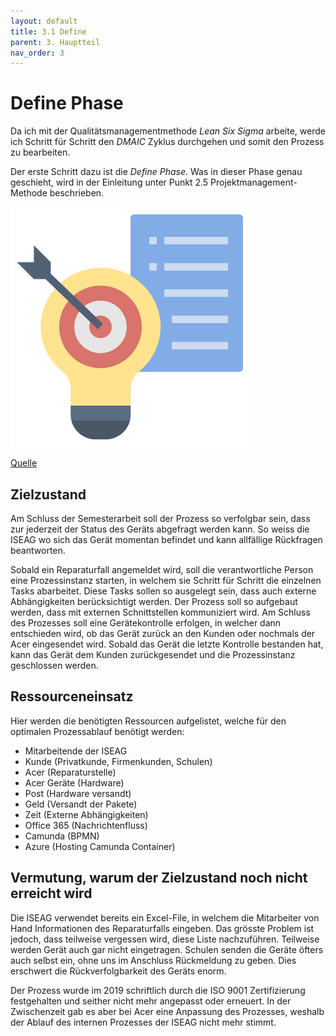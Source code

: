 ```yaml
---
layout: default
title: 3.1 Define
parent: 3. Hauptteil
nav_order: 3
---
```

# Define Phase

Da ich mit der Qualitätsmanagementmethode *Lean Six Sigma* arbeite, werde ich Schritt für Schritt den *DMAIC* Zyklus durchgehen und somit den Prozess zu bearbeiten. 

Der erste Schritt dazu ist die *Define Phase*. Was in dieser Phase genau geschieht, wird in der Einleitung unter Punkt 2.5 Projektmanagement-Methode beschrieben.

![Define](../../ressources/bilder/rsz_defining.png)

[Quelle](../Quellenverzeichnis/index.md#define)

## Zielzustand

Am Schluss der Semesterarbeit soll der Prozess so verfolgbar sein, dass zur jederzeit der Status des Geräts abgefragt werden kann. So weiss die ISEAG wo sich das Gerät momentan befindet und kann allfällige Rückfragen beantworten. 

Sobald ein Reparaturfall angemeldet wird, soll die verantwortliche Person eine Prozessinstanz starten, in welchem sie Schritt für Schritt die einzelnen Tasks abarbeitet. Diese Tasks sollen so ausgelegt sein, dass auch externe Abhängigkeiten berücksichtigt werden. Der Prozess soll so aufgebaut werden, dass mit externen Schnittstellen kommuniziert wird. Am Schluss des Prozesses soll eine Gerätekontrolle erfolgen, in welcher dann entschieden wird, ob das Gerät zurück an den Kunden oder nochmals der Acer eingesendet wird. Sobald das Gerät die letzte Kontrolle bestanden hat, kann das Gerät dem Kunden zurückgesendet und die Prozessinstanz geschlossen werden.
## Ressourceneinsatz

Hier werden die benötigten Ressourcen aufgelistet, welche für den optimalen Prozessablauf benötigt werden:

- Mitarbeitende der ISEAG
- Kunde (Privatkunde, Firmenkunden, Schulen)
- Acer (Reparaturstelle)
- Acer Geräte (Hardware)
- Post (Hardware versandt)
- Geld (Versandt der Pakete)
- Zeit (Externe Abhängigkeiten)
- Office 365 (Nachrichtenfluss)
- Camunda (BPMN)
- Azure (Hosting Camunda Container)

## Vermutung, warum der Zielzustand noch nicht erreicht wird

Die ISEAG verwendet bereits ein Excel-File, in welchem die Mitarbeiter von Hand Informationen des Reparaturfalls eingeben. Das grösste Problem ist jedoch, dass teilweise vergessen wird, diese Liste nachzuführen. Teilweise werden Gerät auch gar nicht eingetragen. Schulen senden die Geräte öfters auch selbst ein, ohne uns im Anschluss Rückmeldung zu geben. Dies erschwert die Rückverfolgbarkeit des Geräts enorm.

Der Prozess wurde im 2019 schriftlich durch die ISO 9001 Zertifizierung festgehalten und seither nicht mehr angepasst oder erneuert. In der Zwischenzeit gab es aber bei Acer eine Anpassung des Prozesses, weshalb der Ablauf des internen Prozesses der ISEAG nicht mehr stimmt.




